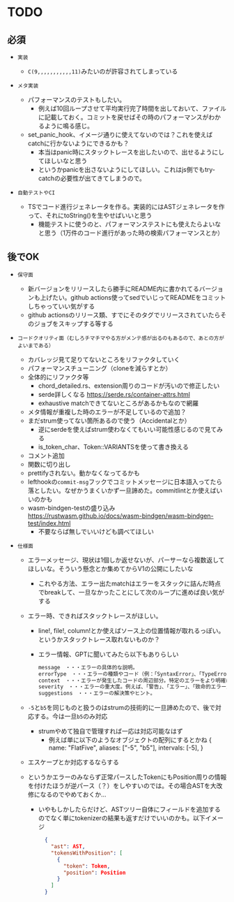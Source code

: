 # TODO

## 必須

- `実装`
  - `C(9,,,,,,,,,,,11)`みたいのが許容されてしまっている

- `メタ実装`
  - パフォーマンスのテストもしたい。
    - 例えば10回ループさせて平均実行完了時間を出しておいて、ファイルに記載しておく。コミットを戻せばその時のパフォーマンスがわかるように鳴る感じ。
  - set_panic_hook、イメージ通りに使えてないのでは？これを使えばcatchに行かないようにできるかも？
    - 本当はpanic時にスタックトレースを出したいので、出せるようにしてほしいなと思う
    - というかpanicを出さないようにしてほしい。これはjs側でもtry-catchの必要性が出てきてしまうので。

- `自動テストやCI`
  - TSでコード進行ジェネレータを作る。実装的にはASTジェネレータを作って、それにtoString()を生やせばいいと思う
    - 機能テストに使うのと、パフォーマンステストにも使えたらよいなと思う（1万件のコード進行があった時の検索パフォーマンスとか）

## 後でOK

- `保守面`
  - 新バージョンをリリースしたら勝手にREADME内に書かれてるバージョンも上げたい。github actions使ってsedでいじってREADMEをコミットしちゃっていい気がする
  - github actionsのリリース類、すでにそのタグでリリースされていたらそのジョブをスキップする等する

- `コードクオリティ面（むしろチマチマやる方がメンテ感が出るのもあるので、あとの方がよいまである）`
  - カバレッジ見て足りてないところをリファクタしていく
  - パフォーマンスチューニング（cloneを減らすとか）
  - 全体的にリファクタ等
    - chord_detailed.rs、extension周りのコードが汚いので修正したい
    - serde詳しくなる <https://serde.rs/container-attrs.html>
    - exhaustive matchできてないところがあるかもなので網羅
  - メタ情報が重複した時のエラーが不足しているので追加？
  - まだstrum使ってない箇所あるので使う（Accidentalとか）
    - 逆にserdeを使えばstrum使わなくてもいい可能性感じるので見てみる
    - is_token_char、Token::VARIANTSを使って書き換える
  - コメント追加
  - 関数に切り出し
  - prettifyされない。動かなくなってるかも
  - lefthookの`commit-msg`フックでコミットメッセージに日本語入ってたら落としたい。なぜかうまくいかず一旦諦めた。commitlintとか使えばいいのかも
  - wasm-bindgen-testの盛り込み <https://rustwasm.github.io/docs/wasm-bindgen/wasm-bindgen-test/index.html>
    - 不要ならば無しでいいけども調べてほしい

- `仕様面`
  - エラーメッセージ、現状は1個しか返せないが、パーサーなら複数返してほしいな。そういう懸念とか集めてからV1の公開にしたいな
    - これやる方法、エラー出たmatchはエラーをスタックに詰んだ時点でbreakして、一旦なかったことにして次のループに進めば良い気がする
  - エラー時、できればスタックトレースがほしい。
    - line!, file!, column!とか使えばソース上の位置情報が取れるっぽい。というかスタックトレース取れないものか？
    - エラー情報、GPTに聞いてみたら以下もありらしい

      ```txt
      message　・・・エラーの具体的な説明。
      errorType　・・・エラーの種類やコード（例：「SyntaxError」、「TypeError」など）。
      context　・・・エラーが発生したコードの周辺部分。特定のエラーをより明確に理解するのに役立ちます。
      severity　・・・エラーの重大度。例えば、「警告」、「エラー」、「致命的エラー」など。
      suggestions　・・・エラーの解決策やヒント。
      ```

  - `-5`と`b5`を同じものと扱うのはstrumの技術的に一旦諦めたので、後で対応する。今は一旦`b5`のみ対応
    - strumやめて独自で管理すれば一応は対応可能なはず
      - 例えば単に以下のようなオブジェクトの配列にするとかね
        {
          name: "FlatFive",
          aliases: ["-5", "b5"],
          intervals: [-5],
        }
  - エスケープとか対応するならする
  - というかエラーのみならず正常パースしたTokenにもPosition周りの情報を付けたほうが逆パース（？）をしやすいのでは。その場合ASTを大改修になるのでやめておくか…
    - いやもしかしたらだけど、ASTツリー自体にフィールドを追加するのでなく単にtokenizerの結果も返すだけでいいのかも。以下イメージ

      ```json
        {
          "ast": AST,
          "tokensWithPosition": [
            {
              "token": Token,
              "position": Position
            }
          ]
        }
      ```
